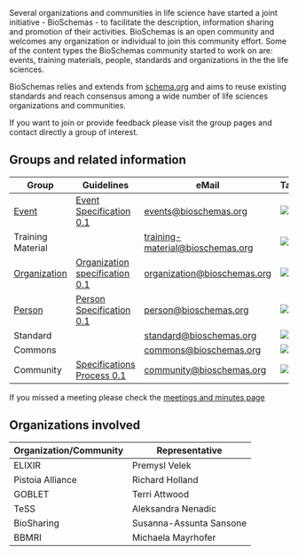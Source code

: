 Several organizations and communities in life science have started a joint initiative - BioSchemas - to facilitate the description, information sharing and promotion of their activities. BioSchemas is an open community and welcomes any organization or individual to join this community effort. Some of the content types the BioSchemas community started to work on are: events, training materials, people, standards and organizations in the the life sciences.

BioSchemas relies and extends from [schema.org](http://schema.org) and aims to reuse existing standards and reach consensus among a wide number of life sciences organizations and communities.

If you want to join or provide feedback please visit the group pages and contact directly a group of interest.


## Groups and related information

Group | Guidelines | eMail | Tasks/issues
--- | --- | --- | --- 
[Event](https://github.com/BioSchemas/bioschemas/wiki/Event-Group) | [Event Specification 0.1](https://docs.google.com/document/d/1CzE_EGDp_II7skKCUFzZUQ7ZSkImkwcEPiQJVpX8YNk/edit?usp=sharing) | events@bioschemas.org | [![link](https://raw.githubusercontent.com/BioSchemas/bioschemas/master/images/icon-link.png)](https://github.com/BioSchemas/bioschemas/labels/type%3A%20event)
Training Material |  | training-material@bioschemas.org | [![link](https://raw.githubusercontent.com/BioSchemas/bioschemas/master/images/icon-link.png)](https://github.com/BioSchemas/bioschemas/labels/type%3A%20training%20material)
[Organization](https://github.com/BioSchemas/bioschemas/wiki/Organization-Group)  | [Organization specification 0.1](https://docs.google.com/document/d/1nR3TS6xwtOH9IwXHnTbNW2kGi_APfLT0uid-6Ky7XDo/edit?usp=sharing)  | organization@bioschemas.org | [![link](https://raw.githubusercontent.com/BioSchemas/bioschemas/master/images/icon-link.png)](https://github.com/BioSchemas/bioschemas/labels/type%3A%20organization)
[Person](https://github.com/BioSchemas/bioschemas/wiki/Person-Group) | [Person Specification 0.1](https://docs.google.com/document/d/1Hhm9uZ85eJvH6JG1ZoPz83E9bx-B95r2rW8vPZ2_XJE/edit#heading=h.udykbimgtwao) | person@bioschemas.org | [![link](https://raw.githubusercontent.com/BioSchemas/bioschemas/master/images/icon-link.png)](https://github.com/BioSchemas/bioschemas/labels/type%3A%20person)
Standard  |  | standard@bioschemas.org | [![link](https://raw.githubusercontent.com/BioSchemas/bioschemas/master/images/icon-link.png)](https://github.com/BioSchemas/bioschemas/labels/type%3A%20standard)
Commons  |  | commons@bioschemas.org | [![link](https://raw.githubusercontent.com/BioSchemas/bioschemas/master/images/icon-link.png)](https://github.com/BioSchemas/bioschemas/labels/commons)
Community  | [Specifications Process 0.1](https://docs.google.com/document/d/1eDHBfw6frl9xAjIduLYRwcqUY3jehfzJ-xSKCc1nSsc/edit?usp=sharing) | community@bioschemas.org | [![link](https://raw.githubusercontent.com/BioSchemas/bioschemas/master/images/icon-link.png)](https://github.com/BioSchemas/bioschemas/labels/community)

If you missed a meeting please check the [meetings and minutes page](https://github.com/BioSchemas/bioschemas/wiki/Meetings-and-minutes)

## Organizations involved

Organization/Community | Representative
--- | --- 
ELIXIR | Premysl Velek
Pistoia Alliance | Richard Holland
GOBLET | Terri Attwood
TeSS | Aleksandra Nenadic
BioSharing | Susanna-Assunta Sansone
BBMRI | Michaela Mayrhofer

